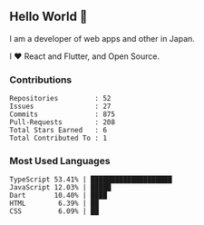 ## Hello World 👋

I am a developer of web apps and other in Japan.

I ❤️ React and Flutter, and Open Source.

### Contributions

<!-- contributions start -->

    Repositories         : 52
    Issues               : 27
    Commits              : 875
    Pull-Requests        : 208
    Total Stars Earned   : 6
    Total Contributed To : 1

<!-- contributions end -->

### Most Used Languages

<!-- most-used-languages start -->

    TypeScript 53.41% | ████████████████████
    JavaScript 12.03% | █████
    Dart       10.40% | ████
    HTML        6.39% | ██
    CSS         6.09% | ██

<!-- most-used-languages end -->
